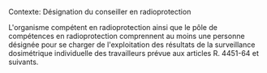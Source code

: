 Contexte: Désignation du conseiller en radioprotection

L'organisme compétent en radioprotection ainsi que le pôle de compétences en radioprotection comprennent au moins une personne désignée pour se charger de l'exploitation des résultats de la surveillance dosimétrique individuelle des travailleurs prévue aux articles R. 4451-64 et suivants.